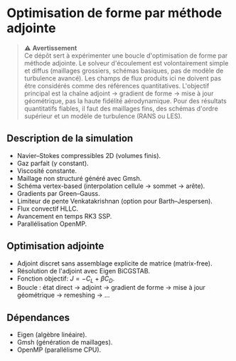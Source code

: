 # Optimisation de forme par méthode adjointe

> ⚠️ **Avertissement**  
> Ce dépôt sert à expérimenter une boucle d'optimisation de forme par méthode adjointe. Le solveur d'écoulement est volontairement simple et diffus (maillages grossiers, schémas basiques, pas de modèle de turbulence avancé). Les champs de flux produits ici ne doivent pas être considérés comme des références quantitatives. L'objectif principal est la chaîne adjoint → gradient de forme → mise à jour géométrique, pas la haute fidélité aérodynamique. Pour des résultats quantitatifs fiables, il faut des maillages fins, des schémas d'ordre supérieur et un modèle de turbulence (RANS ou LES).


## Description de la simulation
- Navier–Stokes compressibles 2D (volumes finis).
- Gaz parfait ($\gamma$ constant).
- Viscosité constante.
- Maillage non structuré généré avec Gmsh.
- Schéma vertex-based (interpolation cellule → sommet → arête).
- Gradients par Green–Gauss.
- Limiteur de pente Venkatakrishnan (option pour Barth–Jespersen).
- Flux convectif HLLC.
- Avancement en temps RK3 SSP.
- Parallélisation OpenMP.

## Optimisation adjointe
- Adjoint discret sans assemblage explicite de matrice (matrix-free).
- Résolution de l'adjoint avec Eigen BiCGSTAB.
- Fonction objectif: $J = -C_L + \beta C_D$.
- Boucle : état direct → adjoint → gradient de forme → mise à jour géométrique → remeshing → ...

## Dépendances
- Eigen (algèbre linéaire).
- Gmsh (génération de maillages).
- OpenMP (parallélisme CPU).

